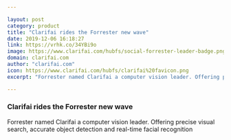 ```yaml
---

layout: post
category: product
title: "Clarifai rides the Forrester new wave"
date: 2019-12-06 16:18:27
link: https://vrhk.co/34YBi9o
image: https://www.clarifai.com/hubfs/social-forrester-leader-badge.png#keepProtocol
domain: clarifai.com
author: "clarifai.com"
icon: https://www.clarifai.com/hubfs/clarifai%20favicon.png
excerpt: "Forrester named Clarifai a computer vision leader. Offering precise visual search, accurate object detection and real-time facial recognition"

---
```


### Clarifai rides the Forrester new wave

Forrester named Clarifai a computer vision leader. Offering precise visual search, accurate object detection and real-time facial recognition